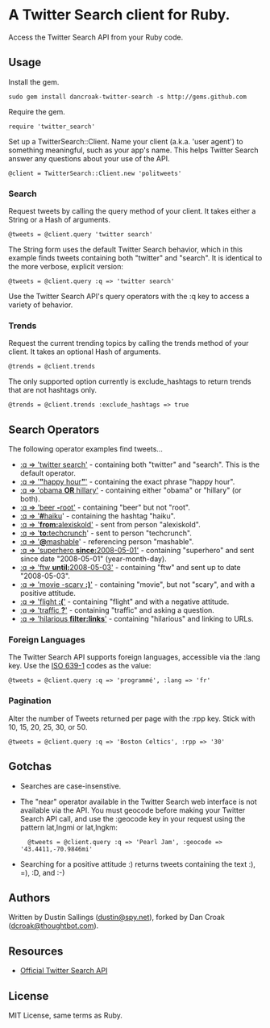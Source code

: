 # A Twitter Search client for Ruby.

Access the Twitter Search API from your Ruby code.

## Usage

Install the gem.

    sudo gem install dancroak-twitter-search -s http://gems.github.com

Require the gem.

    require 'twitter_search'

Set up a TwitterSearch::Client. Name your client (a.k.a. 'user agent') to something meaningful, such as your app's name. This helps Twitter Search answer any questions about your use of the API.

	@client = TwitterSearch::Client.new 'politweets'
	
### Search

Request tweets by calling the query method of your client. It takes either a String or a Hash of arguments.

    @tweets = @client.query 'twitter search'

The String form uses the default Twitter Search behavior, which in this example finds tweets containing both "twitter" and "search". It is identical to the more verbose, explicit version:

    @tweets = @client.query :q => 'twitter search'

Use the Twitter Search API's query operators with the :q key to access a variety of behavior.

### Trends

Request the current trending topics by calling the trends method of your client. It takes an optional Hash of arguments.

    @trends = @client.trends

The only supported option currently is exclude_hashtags to return trends that are not hashtags only.

    @trends = @client.trends :exclude_hashtags => true

## Search Operators

The following operator examples find tweets...

* <a href="http://search.twitter.com/search?q=twitter+search">:q => 'twitter search'</a> - containing both "twitter" and "search". This is the default operator. 
* <a href="http://search.twitter.com/search?q=%22happy+hour%22">:q => '<b>"</b>happy hour<b>"</b>'</a> - containing the exact phrase "happy hour".
* <a href="http://search.twitter.com/search?q=obama+OR+hillary">:q => 'obama <b>OR</b> hillary'</a> - containing either "obama" or "hillary" (or both).
* <a href="http://search.twitter.com/search?q=beer+-root">:q => 'beer <b>-</b>root'</a> - containing "beer" but not "root".
* <a href="http://search.twitter.com/search?q=%23haiku">:q => '<b>#</b>haiku</a>' - containing the hashtag "haiku".
* <a href="http://search.twitter.com/search?q=from%3Aalexiskold">:q => '<b>from:</b>alexiskold'</a> - sent from person "alexiskold".
* <a href="http://search.twitter.com/search?q=to%3Atechcrunch">:q => '<b>to:</b>techcrunch</a>' - sent to person "techcrunch".
* <a href="http://search.twitter.com/search?q=%40mashable">:q => '<b>@</b>mashable</a>' - referencing person "mashable".
* <a href="http://search.twitter.com/search?q=superhero+since%3A2008-05-01">:q => 'superhero <b>since:</b>2008-05-01'</a> - containing "superhero" and sent since date "2008-05-01" (year-month-day).
* <a href="http://search.twitter.com/search?q=ftw+until%3A2008-05-03">:q => 'ftw <b>until:</b>2008-05-03'</a> - containing "ftw" and sent up to date "2008-05-03".
* <a href="http://search.twitter.com/search?q=movie+-scary+%3A%29">:q => 'movie -scary <b>:)</b>'</a> - containing "movie", but not "scary", and with a positive attitude.
* <a href="http://search.twitter.com/search?q=flight+%3A%28">:q => 'flight <b>:(</b>'</a> - containing "flight" and with a negative attitude.
* <a href="http://search.twitter.com/search?q=traffic+%3F">:q => 'traffic <b>?</b>'</a> - containing "traffic" and asking a question.
* <a href="http://search.twitter.com/search?q=hilarious+filter%3Alinks">:q => 'hilarious <b>filter:links</b>'</a> - containing "hilarious" and linking to URLs.

### Foreign Languages

The Twitter Search API supports foreign languages, accessible via the :lang key. Use the [ISO 639-1](http://en.wikipedia.org/wiki/ISO_639-1) codes as the value:

    @tweets = @client.query :q => 'programmé', :lang => 'fr'

### Pagination

Alter the number of Tweets returned per page with the :rpp key. Stick with 10, 15, 20, 25, 30, or 50.

    @tweets = @client.query :q => 'Boston Celtics', :rpp => '30'

## Gotchas

* Searches are case-insenstive.
* The "near" operator available in the Twitter Search web interface is not available via the API. You must geocode before making your Twitter Search API call, and use the :geocode key in your request using the pattern lat,lngmi or lat,lngkm:

        @tweets = @client.query :q => 'Pearl Jam', :geocode => '43.4411,-70.9846mi'

* Searching for a positive attitude :) returns tweets containing the text :), =), :D, and :-)

## Authors

Written by Dustin Sallings (dustin@spy.net), forked by Dan Croak (dcroak@thoughtbot.com).

## Resources

* [Official Twitter Search API](http://search.twitter.com/api)

## License

MIT License, same terms as Ruby.